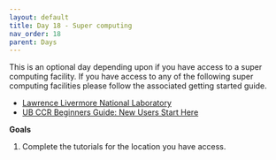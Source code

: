```yaml
---
layout: default
title: Day 18 - Super computing
nav_order: 18
parent: Days
---
```


This is an optional day depending upon if you have access to a super computing facility.  If you have access to any of the following super computing facilities please follow the associated getting started guide.

- [Lawrence Livermore National Laboratory](https://hpc.llnl.gov/documentation/tutorials/livermore-computing-psaap3-quick-start-tutorial)
- [UB CCR Beginners Guide: New Users Start Here](https://ubccr.freshdesk.com/support/solutions/articles/13000006575-beginners-guide-new-users-start-here)

**Goals**
1. Complete the tutorials for the location you have access.